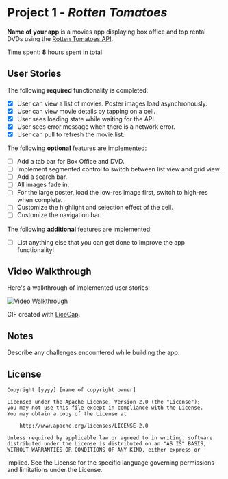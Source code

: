 # Project 1 - *Rotten Tomatoes*

**Name of your app** is a movies app displaying box office and top
rental DVDs using the [Rotten Tomatoes
API](http://developer.rottentomatoes.com/docs/read/JSON).

Time spent: **8** hours spent in total

## User Stories

The following **required** functionality is completed:

- [x] User can view a list of movies. Poster images load asynchronously.
- [x] User can view movie details by tapping on a cell.
- [x] User sees loading state while waiting for the API.
- [x] User sees error message when there is a network error.
- [x] User can pull to refresh the movie list.

The following **optional** features are implemented:

- [ ] Add a tab bar for Box Office and DVD.
- [ ] Implement segmented control to switch between list view and grid
  view.
- [ ] Add a search bar.
- [ ] All images fade in.
- [ ] For the large poster, load the low-res image first, switch to
  high-res when complete.
- [ ] Customize the highlight and selection effect of the cell.
- [ ] Customize the navigation bar.

The following **additional** features are implemented:

- [ ] List anything else that you can get done to improve the app
  functionality!

## Video Walkthrough

Here's a walkthrough of implemented user stories:

<img src='http://imgur.com/EGY7yV4' title='Video
Walkthrough' width='' alt='Video Walkthrough' />

GIF created with [LiceCap](http://www.cockos.com/licecap/).

## Notes

Describe any challenges encountered while building the app.

## License

    Copyright [yyyy] [name of copyright owner]

    Licensed under the Apache License, Version 2.0 (the "License");
    you may not use this file except in compliance with the License.
    You may obtain a copy of the License at

        http://www.apache.org/licenses/LICENSE-2.0

    Unless required by applicable law or agreed to in writing, software
    distributed under the License is distributed on an "AS IS" BASIS,
    WITHOUT WARRANTIES OR CONDITIONS OF ANY KIND, either express or
implied.
    See the License for the specific language governing permissions and
    limitations under the License.
